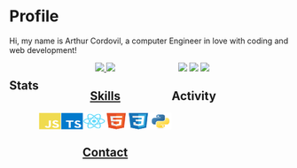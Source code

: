 <!--
**devriq/devriq** is a ✨ _special_ ✨ repository because its `README.md` (this file) appears on your GitHub profile.
-->
<h1>Profile</h1>
<p>Hi, my name is Arthur Cordovil, a computer Engineer in love with coding and web development!</p>
<div align="center" style="display:flex">
  <h2>Stats</h2>
  <a href="https://github.com/devriq">
  <img height="150rem" src="https://github-readme-stats.vercel.app/api?username=devriq&show_icons=true&theme=dracula&include_all_commits=true&count_private=true"/>
  <img height="150rem" src="https://github-readme-stats.vercel.app/api/top-langs/?username=devriq&layout=compact&langs_count=7&theme=dracula"/>
  <h2>Skills</h2>
    <div style="display:flex"><br>
  <img align="center" alt="Rafa-Js" height="30" width="40" src="https://raw.githubusercontent.com/devicons/devicon/master/icons/javascript/javascript-plain.svg">
  <img align="center" alt="Rafa-Ts" height="30" width="40" src="https://raw.githubusercontent.com/devicons/devicon/master/icons/typescript/typescript-plain.svg">
  <img align="center" alt="Rafa-React" height="30" width="40" src="https://raw.githubusercontent.com/devicons/devicon/master/icons/react/react-original.svg">
  <img align="center" alt="Rafa-HTML" height="30" width="40" src="https://raw.githubusercontent.com/devicons/devicon/master/icons/html5/html5-original.svg">
  <img align="center" alt="Rafa-CSS" height="30" width="40" src="https://raw.githubusercontent.com/devicons/devicon/master/icons/css3/css3-original.svg">
  <img align="center" alt="Rafa-Python" height="30" width="40" src="https://raw.githubusercontent.com/devicons/devicon/master/icons/python/python-original.svg">
</div>
    <h2>Contact</h2>
<div> 
  <a href="https://instagram.com/arthkin" target="_blank"><img src="https://img.shields.io/badge/-Instagram-%23E4405F?style=for-the-badge&logo=instagram&logoColor=white" target="_blank"></a> 
  <a href = "mailto:devriq.cordovil@gmail.com"><img src="https://img.shields.io/badge/-Gmail-%23333?style=for-the-badge&logo=gmail&logoColor=white" target="_blank"></a>
  <a href="https://www.linkedin.com/in/arthurhcordovil" target="_blank"><img src="https://img.shields.io/badge/-LinkedIn-%230077B5?style=for-the-badge&logo=linkedin&logoColor=white" target="_blank"></a> 
   <h2>Activity</h2> 
</div
    ![Snake animation](https://github.com/devriq/devriq/blob/output/github-contribution-grid-snake.svg)

</div>

 


